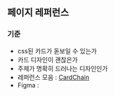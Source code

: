 ## 페이지 레퍼런스
### 기준
- css된 카드가 돋보일 수 있는가
- 카드 디자인이 괜찮은가
- 주제가 명확히 드러나는 디자인인가
- 레퍼런스 모음 : [CardChain](https://kr.pinterest.com/doriconi/cardchain/?invite_code=49235a74fb1c483d8d04246d10579546&sender=718465084212462611)
- Figma : []()